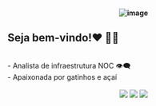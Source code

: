 <h4 align="center">
 
![image](https://user-images.githubusercontent.com/117679891/205792334-775915a5-6a33-44af-83b4-c25e3a3888e6.png)

## Seja bem-vindo!❤️ 👩‍💻
 <br>
- Analista de infraestrutura NOC 👁‍🗨
<br>
- Apaixonada por gatinhos e açaí
<br>
  
<br>
  
<div align= "center"> 
  <a href = "pamela.lima@neon.com.br"><img src="https://img.shields.io/badge/-Gmail-%23333?style=for-the-badge&logo=gmail&logoColor=white" target="_blank"></a>
  <a href="https://www.linkedin.com/in/pamela-lima-243123216" target="_blank"><img src="https://img.shields.io/badge/-LinkedIn-%230077B5?style=for-the-badge&logo=linkedin&logoColor=white" target="_blank"></a>
  <a href="https://steamcommunity.com/profiles/76561199023771826/"><img src="https://img.shields.io/badge/Steam-000000?style=for-the-badge&logo=steam&logoColor=white"></a>
  
</div>
